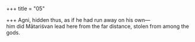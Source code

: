 +++
title = "05"

+++
Agni, hidden thus, as if he had run away on his own—  
him did Mātariśvan lead here from the far distance, stolen from among  the gods.  